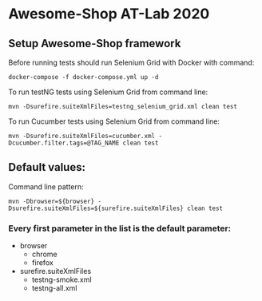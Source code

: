 # Awesome-Shop AT-Lab 2020
## Setup Awesome-Shop framework
Before running tests should run Selenium Grid with Docker with command:
```
docker-compose -f docker-compose.yml up -d
```

To run testNG tests using Selenium Grid from command line:
```
mvn -Dsurefire.suiteXmlFiles=testng_selenium_grid.xml clean test 
```

To run Cucumber tests using Selenium Grid from command line:
```
mvn -Dsurefire.suiteXmlFiles=cucumber.xml -Dcucumber.filter.tags=@TAG_NAME clean test 
```

## Default values:
Command line pattern:
```
mvn -Dbrowser=${browser} -Dsurefire.suiteXmlFiles=${surefire.suiteXmlFiles} clean test
```
### Every first parameter in the list is the default parameter:
* browser
  - chrome
  - firefox
* surefire.suiteXmlFiles
  - testng-smoke.xml
  - testng-all.xml 